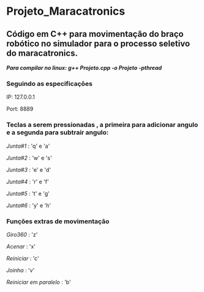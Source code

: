 # Projeto_Maracatronics

## Código em C++ para movimentação do braço robótico no simulador para o processo seletivo do maracatronics.

**_Para compilar no linux:  g++ Projeto.cpp -o Projeto -pthread_**

### Seguindo as especificações 
IP: 127.0.0.1

Port: 8889

### Teclas a serem pressionadas , a primeira para adicionar angulo e a segunda para subtrair angulo:

*Junta#1* : 'q' e 'a'

*Junta#2* : 'w' e 's'

*Junta#3* : 'e' e 'd'

*Junta#4* : 'r' e 'f'

*Junta#5* : 't' e 'g'

*Junta#6* : 'y' e 'h'

### Funções extras de movimentação

*Giro360* : 'z'

*Acenar* : 'x'

*Reiniciar* : 'c'

*Joinha* : 'v'

*Reiniciar em paralelo* : 'b'


